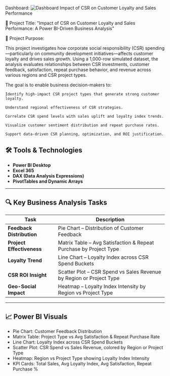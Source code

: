 Dashboard: ![Dashboard](https://github.com/user-attachments/assets/96d6e803-1455-4f45-b220-67b1ac0cddac)
Impact of CSR on Customer Loyalty and Sales Performance

🧾 Project Title:
"Impact of CSR on Customer Loyalty and Sales Performance: A Power BI-Driven Business Analysis"

🎯 Project Purpose:

This project investigates how corporate social responsibility (CSR) spending—particularly on community development initiatives—affects customer loyalty and drives sales growth. Using a 1,000-row simulated dataset, the analysis evaluates relationships between CSR investments, customer feedback, satisfaction, repeat purchase behavior, and revenue across various regions and CSR project types.

The goal is to enable business decision-makers to:

    Identify high-impact CSR project types that generate strong customer loyalty.

    Understand regional effectiveness of CSR strategies.

    Correlate CSR spend levels with sales uplift and loyalty index trends.

    Visualize customer sentiment distribution and repeat purchase rates.

    Support data-driven CSR planning, optimization, and ROI justification.
## 🛠️ Tools & Technologies

- **Power BI Desktop**
- **Excel 365**
- **DAX (Data Analysis Expressions)**
- **PivotTables and Dynamic Arrays**

---

## 🔍 Key Business Analysis Tasks

| Task | Description |
|------|-------------|
| **Feedback Distribution** | Pie Chart – Distribution of Customer Feedback |
| **Project Effectiveness** | Matrix Table – Avg Satisfaction & Repeat Purchase by Project Type |
| **Loyalty Trend** | Line Chart – Loyalty Index across CSR Spend Buckets |
| **CSR ROI Insight** | Scatter Plot – CSR Spend vs Sales Revenue by Region or Project Type |
| **Geo-Social Impact** | Heatmap – Loyalty Index Intensity by Region vs Project Type |

---

## 📈 Power BI Visuals

- Pie Chart: Customer Feedback Distribution
- Matrix Table: Project Type vs Avg Satisfaction & Repeat Purchase Rate
- Line Chart: Loyalty Index across CSR Spend Buckets
- Scatter Plot: CSR Spend vs Sales Revenue, colored by Region or Project Type
- Heatmap: Region vs Project Type showing Loyalty Index Intensity
- KPI Cards: Total Sales, Avg Loyalty Index, Avg Satisfaction, Repeat Purchase %


